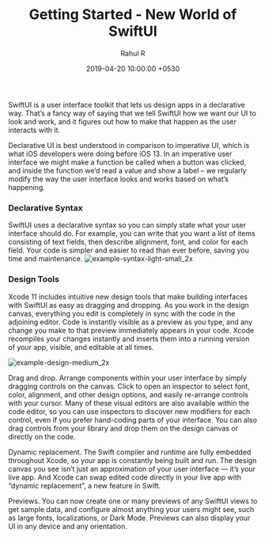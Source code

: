 ﻿---
title: Getting Started - New World of SwiftUI
author: Rahul R
date: 2019-04-20 10:00:00 +0530
categories: [Blogging,IOS,SwiftUI]
tags: [swiftui,ios]     # TAG names should always be lowercase
---

SwiftUI is a user interface toolkit that lets us design apps in a declarative way. That’s a fancy way of saying that we tell SwiftUI how we want our UI to look and work, and it figures out how to make that happen as the user interacts with it.

Declarative UI is best understood in comparison to imperative UI, which is what iOS developers were doing before iOS 13. In an imperative user interface we might make a function be called when a button was clicked, and inside the function we’d read a value and show a label – we regularly modify the way the user interface looks and works based on what’s happening.
### Declarative Syntax

SwiftUI uses a declarative syntax so you can simply state what your user interface should do. For example, you can write that you want a list of items consisting of text fields, then describe alignment, font, and color for each field. Your code is simpler and easier to read than ever before, saving you time and maintenance.
![example-syntax-light-small_2x](https://developer.apple.com/xcode/swiftui/images/example-syntax-light-small_2x.jpg)

### Design Tools
Xcode 11 includes intuitive new design tools that make building interfaces with SwiftUI as easy as dragging and dropping. As you work in the design canvas, everything you edit is completely in sync with the code in the adjoining editor. Code is instantly visible as a preview as you type, and any change you make to that preview immediately appears in your code. Xcode recompiles your changes instantly and inserts them into a running version of your app, visible, and editable at all times.

![example-design-medium_2x](https://developer.apple.com/xcode/swiftui/images/example-design-medium_2x.jpg)

Drag and drop. Arrange components within your user interface by simply dragging controls on the canvas. Click to open an inspector to select font, color, alignment, and other design options, and easily re-arrange controls with your cursor. Many of these visual editors are also available within the code editor, so you can use inspectors to discover new modifiers for each control, even if you prefer hand-coding parts of your interface. You can also drag controls from your library and drop them on the design canvas or directly on the code.

Dynamic replacement. The Swift compiler and runtime are fully embedded throughout Xcode, so your app is constantly being built and run. The design canvas you see isn’t just an approximation of your user interface — it’s your live app. And Xcode can swap edited code directly in your live app with “dynamic replacement”, a new feature in Swift.

Previews. You can now create one or many previews of any SwiftUI views to get sample data, and configure almost anything your users might see, such as large fonts, localizations, or Dark Mode. Previews can also display your UI in any device and any orientation.

